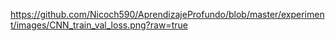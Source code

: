 https://github.com/Nicoch590/AprendizajeProfundo/blob/master/experiment/images/CNN_train_val_loss.png?raw=true
